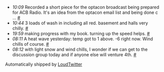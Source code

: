 <html><body><ul class="loudtwitter"><li><em>10:09</em> Recorded a short piece for the optacon broadcast being prepared for ACB Radio. It's an idea from the optacon email list and being done c ... <a href="http://twitter.com/merrill517/statuses/1124006120">#</a></li> <li><em>10:44</em> 3 loads of wash in including all red. basement and halls very chilly. <a href="http://twitter.com/merrill517/statuses/1124096145">#</a></li> <li><em>19:59</em> making progress with my book. turning up the speed helps. <a href="http://twitter.com/merrill517/statuses/1125283600">#</a></li> <li><em>08:11</em> A heat wave yesterday: temp got to 1 above. -6 right now. Wind chills of course. <a href="http://twitter.com/merrill517/statuses/1126151545">#</a></li> <li><em>08:12</em> with light snow and wind chills, I wonder if we can get to the discussion group today and if anyone else will venture 4th. <a href="http://twitter.com/merrill517/statuses/1126152473">#</a></li></ul>Automatically shipped by <a href="http://www.loudtwitter.com">LoudTwitter</a></body></html>
